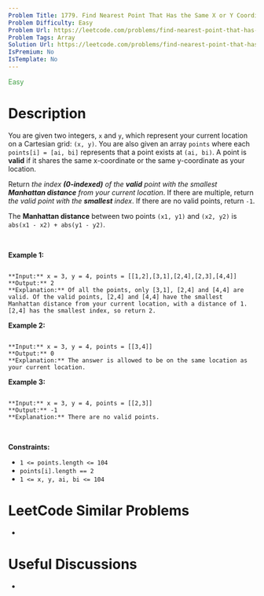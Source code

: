 ```yaml
---
Problem Title: 1779. Find Nearest Point That Has the Same X or Y Coordinate
Problem Difficulty: Easy
Problem Url: https://leetcode.com/problems/find-nearest-point-that-has-the-same-x-or-y-coordinate/
Problem Tags: Array
Solution Url: https://leetcode.com/problems/find-nearest-point-that-has-the-same-x-or-y-coordinate/solution/
IsPremium: No
IsTemplate: No
---
```


<span style="color: rgb(67, 160, 71);">Easy</span>

# Description

You are given two integers, `x` and `y`, which represent your current location on a Cartesian grid: `(x, y)`. You are also given an array `points` where each `points[i] = [ai, bi]` represents that a point exists at `(ai, bi)`. A point is **valid** if it shares the same x-coordinate or the same y-coordinate as your location.


Return *the index **(0-indexed)** of the **valid** point with the smallest **Manhattan distance** from your current location*. If there are multiple, return *the valid point with the **smallest** index*. If there are no valid points, return `-1`.


The **Manhattan distance** between two points `(x1, y1)` and `(x2, y2)` is `abs(x1 - x2) + abs(y1 - y2)`.


 


**Example 1:**



```

**Input:** x = 3, y = 4, points = [[1,2],[3,1],[2,4],[2,3],[4,4]]
**Output:** 2
**Explanation:** Of all the points, only [3,1], [2,4] and [4,4] are valid. Of the valid points, [2,4] and [4,4] have the smallest Manhattan distance from your current location, with a distance of 1. [2,4] has the smallest index, so return 2.
```

**Example 2:**



```

**Input:** x = 3, y = 4, points = [[3,4]]
**Output:** 0
**Explanation:** The answer is allowed to be on the same location as your current location.
```

**Example 3:**



```

**Input:** x = 3, y = 4, points = [[2,3]]
**Output:** -1
**Explanation:** There are no valid points.
```

 


**Constraints:**


* `1 <= points.length <= 104`
* `points[i].length == 2`
* `1 <= x, y, ai, bi <= 104`




# LeetCode Similar Problems

- []()

# Useful Discussions

- []()
